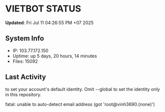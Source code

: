 # VIETBOT STATUS
**Updated**: Fri Jul 11 04:26:55 PM +07 2025

## System Info
- IP: 103.77.172.150
- Uptime: up 5 days, 20 hours, 14 minutes
- Files: 15092

## Last Activity

to set your account's default identity.
Omit --global to set the identity only in this repository.

fatal: unable to auto-detect email address (got 'root@vinh3690.(none)')
